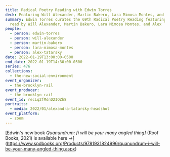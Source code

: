 ```yaml
---
title: Radical Poetry Reading with Edwin Torres
deck: Featuring Will Alexander, Martin Bakero, Lara Mimosa Montes, and Alex Tatarsky
summary: Edwin Torres curates the 69th Radical Poetry Reading featuring poetry
  read by Will Alexander, Martin Bakero, Lara Mimosa Montes, and Alex Tatarsky.
people:
  - person: edwin-torres
  - person: will-alexander
  - person: martin-bakero
  - person: lara-mimosa-montes
  - person: alex-tatarsky
date: 2022-01-19T13:00:00-0500
end_date: 2022-01-19T14:30:00-0500
series: 476
collections:
  - the-new-social-environment
event_organizer:
  - the-brooklyn-rail
event_producer:
  - the-brooklyn-rail
event_id: recLq2fMdnD2IOZh8
portraits:
  - media: 2022/01/alexandra-tatarsky-headshot
event_platform:
  - zoom
---
```

[Edwin's new book *Quanundrum: \[i will be your many angled thing]* (Roof Books, 2021) is available here →](https://www.spdbooks.org/Products/9781931824996/quanundrum-i-will-be-your-many-angled-thing.aspx)